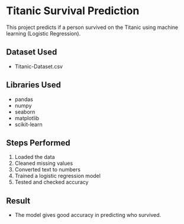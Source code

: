 # Titanic Survival Prediction

This project predicts if a person survived on the Titanic using machine learning (Logistic Regression).

## Dataset Used
- Titanic-Dataset.csv

## Libraries Used
- pandas
- numpy
- seaborn
- matplotlib
- scikit-learn

## Steps Performed
1. Loaded the data
2. Cleaned missing values
3. Converted text to numbers
4. Trained a logistic regression model
5. Tested and checked accuracy

## Result
- The model gives good accuracy in predicting who survived.

